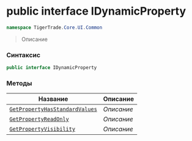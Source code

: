 
# public interface IDynamicProperty
```csharp
namespace TigerTrade.Core.UI.Common
```



> Описание

### Синтаксис
```csharp
public interface IDynamicProperty
```


### Методы
| Название | Описание |
| --- | --- |
| [`GetPropertyHasStandardValues`](./IDynamicProperty.cs/Методы/GetPropertyHasStandardValues.md) | *Описание* |
| [`GetPropertyReadOnly`](./IDynamicProperty.cs/Методы/GetPropertyReadOnly.md) | *Описание* |
| [`GetPropertyVisibility`](./IDynamicProperty.cs/Методы/GetPropertyVisibility.md) | *Описание* |



